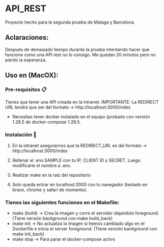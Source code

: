 # API_REST

Proyecto hecho para la segunda prueba de Malaga y Barcelona.

## Aclaraciones:
Después de demasiado tiempo durante la prueba intentando hacer que funcione como una API rest  no lo consigo. Me quedan 20 minutos pero no pierdo la esperanza.

## Uso en (MacOX):

### Pre-requisitos 📋
Tienes que tener una API creada en la intranet.
IMPORTANTE: La REDIRECT URL tendrá que ser del formato -> http://localhost:3000/index
- Necesitas tener docker instalado en el equipo (probado con versión 1.28.5 de docker-compose 1.28.5.

### Instalación 🔧
1. En la intranet asegurarnos que la REDIRECT_URL es del formato -> http://localhost:3000/index

2. Rellenar el .env.SAMPLE con tu IP, CLIENT ID y SECRET. Luego modificarle el nombre a .env.

3. Realizar make en la raíz del repositorio

4. Solo queda entrar en localhost:3000 con tu navegador (testado en brave, chrome y safari de momento).

### Tienes las siguientes funciones en el Makefile:
- make (build) -> Crea la imagen y corre el servidor dejandolo foreground. (Tiene versión background con make build_back)
- make init -> No actualiza la imagen si hemos cambiado algo en el Dockerfile e inicia el server foreground. (Tiene versión background con make init_back)
- make stop -> Para parar el docker-compose activo
